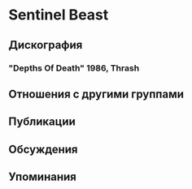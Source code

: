 # Sentinel Beast



## Дискография

### "Depths Of Death" 1986, Thrash




## Отношения с другими группами


## Публикации


## Обсуждения


## Упоминания


